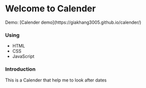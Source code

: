 <h1>Welcome to Calender</h1>
Demo: [Calender demo](https://giakhang3005.github.io/calender/)

<h3>Using</h3>
<ul>
  <li>
    HTML
  </li>
  <li>CSS</li>
  <li>JavaScript</li>
</ul>
<h3>Introduction</h3>
This is a Calender that help me to look after dates


